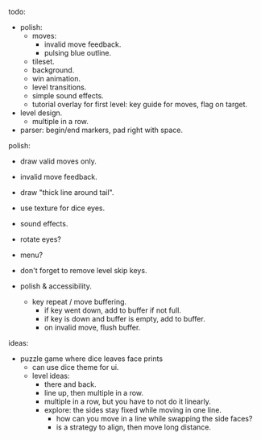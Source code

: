 todo:
- polish:
    - moves:
        - invalid move feedback.
        - pulsing blue outline.
    - tileset.
    - background.
    - win animation.
    - level transitions.
    - simple sound effects.
    - tutorial overlay for first level: key guide for moves, flag on target.
- level design.
    - multiple in a row.
- parser: begin/end markers, pad right with space.


polish:
- draw valid moves only.
- invalid move feedback.
- draw "thick line around tail".
- use texture for dice eyes.
- sound effects.
- rotate eyes?
- menu?
- don't forget to remove level skip keys.


- polish & accessibility.
    - key repeat / move buffering.
        - if key went down, add to buffer if not full.
        - if key is down and buffer is empty, add to buffer.
        - on invalid move, flush buffer.

ideas:
- puzzle game where dice leaves face prints
    - can use dice theme for ui.
    - level ideas:
        - there and back.
        - line up, then multiple in a row.
        - multiple in a row, but you have to not do it linearly.
        - explore: the sides stay fixed while moving in one line.
            - how can you move in a line while swapping the side faces?
            - is a strategy to align, then move long distance.

